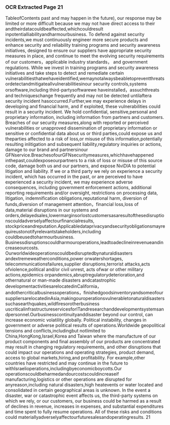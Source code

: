 ### OCR Extracted Page 21

TableofContents
past and may happen in the future), our response may be limited or more difficult because we may not have direct access to their
andtheirdatacouldbeaffected,whichcouldresult inpotentialliabilityandharmourbusiness.
To defend against security incidents,we must continuously engineer more secure products and enhance security and reliability
training programs and security awareness initiatives, designed to ensure our suppliers have appropriate security measures in place,
and continue to meet the evolving security requirements of our customers，applicable industry standards， and government
regulations. While we invest in training programs and security awareness initiatives and take steps to detect and remediate certain
vulnerabilitiesthatwehaveidentified,wemaynotalwaysbeabletopreventthreatsordetectandmitigateallvulnerabilitiesinour
security controls,systems orsoftware,including third-partysoftwarewe haveinstalled，assuchthreats and techniqueschange
frequently and may not be detected untilaftera security incident hasoccurred.Further,we may experience delays in developing and
financial harm, and if exploited, these vulnerabilities could result in a security incident.
We hold confidential, sensitive,personal and proprietary information, including information from partners and customers. Breaches
of our security measures,along with reported or perceived vulnerabilities or unapproved dissemination of proprietary information or
sensitive or confidential data about us or third parties,could expose us and theparties affected to a risk of loss,or misuse of this
information,potentially resulting inlitigation and subsequent liability,regulatory inquiries or actions, damage to our brand and
partnersinour GFNservice.BreachesofourGFNsecuritymeasures,whichhavehappened inthepast,couldexposeourpartners
to a risk of loss or misuse of this source code, damage both us and our partners, and expose NviDlA to potential litigation and
liability. lf we or a third party we rely on experience a security incident, which has occurred in the past, or are perceived to have
experienced a security incident, we may experience adverse consequences, including government enforcement actions, additional
reporting requirements and/or oversight, restrictions on processing data, litigation, indemnification obligations,reputational harm,
diversion of funds,diversion of management attention，financial loss,loss of data,material disruptions in our systems and
orders,delayedsales,lowermarginsorlostcustomersasaresultofthesedisruptionscouldadverselyaffectourfinancialresults,
stockpriceandreputation.Applicabledataprivacyandsecurityobligationsmayrequireustonotifyrelevantstakeholders,including
couldbeusedtoharmourbusiness.
Businessdisruptionscouldharmouroperations,leadtoadeclineinrevenueandincreaseourcosts.
Ourworldwideoperationscouldbedisruptedbynaturaldisasters andextremeweatherconditions,power orwatershortages,
telecommunicationsfailures,supplier disruptions,terrorist attacks,acts ofviolence,political and/or civil unrest, acts ofwar or other
military actions,epidemics orpandemics,abruptregulatorydeterioration,and othernatural or man-made disasters andcatastrophic
developmentactivitiesarelocatedinCalifornia，andothercriticalbusinessoperations，finishedgoodsinventoryandsomeofour
suppliersarelocatedinAsia,makingouroperationsvulnerabletonaturaldisasterssuchasearthquakes,wildfiresorotherbusiness
uscriticalinfrastructureservicesforITandresearchanddevelopmentsystemsandpersonnel.Ourbusinesscontinuityanddisaster
beyond our control, can increase economic volatility globally. Political instability, changes in government or adverse political
results of operations.Worldwide geopolitical tensions and conflicts,includingbut notlimited to China,HongKong,Israel,Korea and
Taiwan where the manufacture of our product components and final assembly of our products are concentrated may result in
changing regulatory requirements, and other disruptions that could impact our operations and operating strategies, product demand,
access to global markets,hiring,and profitability. For example,other countries have restricted and may continue in the future to
withIsraelioperations,includingbyeconomicboycotts.Our operationscouldbeharmedandourcostscouldincreaseif
manufacturing,logistics or other operations are disrupted for anyreason,including natural disasters,high heatevents or water
located and consolidated in certain geographical areas is unknown. In the event a disaster, war or catastrophic event affects us, the
third-party systems on which we rely, or our customers, our business could be harmed as a result of declines in revenue, increases
in expenses, and substantial expenditures and time spent to fully resume operations. All of these risks and conditions could
materiallyadverselyaffectourfuturesalesandoperatingresults.
21